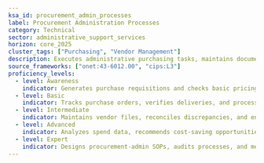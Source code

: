 ```yaml
---
ksa_id: procurement_admin_processes
label: Procurement Administration Processes
category: Technical
sector: administrative_support_services
horizon: core_2025
cluster_tags: ["Purchasing", "Vendor Management"]
description: Executes administrative purchasing tasks, maintains documentation, and supports contract and invoice workflows.
source_frameworks: ["onet:43-6012.00", "cips:L3"]
proficiency_levels:
  - level: Awareness
    indicator: Generates purchase requisitions and checks basic pricing.
  - level: Basic
    indicator: Tracks purchase orders, verifies deliveries, and processes invoices.
  - level: Intermediate
    indicator: Maintains vendor files, reconciles discrepancies, and ensures policy compliance (e.g., FAR micro-purchase limits).
  - level: Advanced
    indicator: Analyzes spend data, recommends cost-saving opportunities, and supports competitive sourcing.
  - level: Expert
    indicator: Designs procurement-admin SOPs, audits processes, and mentors teams on compliant purchasing.
---
```

